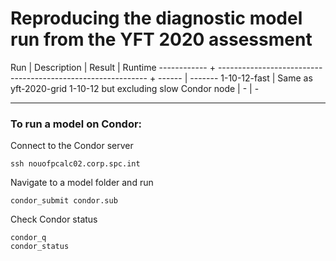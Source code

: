 # Reproducing the diagnostic model run from the YFT 2020 assessment

Run          | Description                                                  | Result | Runtime
------------ + ------------------------------------------------------------ + ------ | -------
1-10-12-fast | Same as yft-2020-grid 1-10-12 but excluding slow Condor node | -      | -

---

### To run a model on Condor:

Connect to the Condor server
```
ssh nouofpcalc02.corp.spc.int
```

Navigate to a model folder and run
```
condor_submit condor.sub
```

Check Condor status
```
condor_q
condor_status
```
